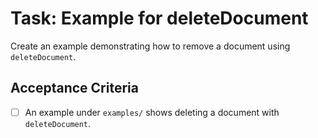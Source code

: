 # Task: Example for deleteDocument

Create an example demonstrating how to remove a document using `deleteDocument`.

## Acceptance Criteria
- [ ] An example under `examples/` shows deleting a document with `deleteDocument`.
